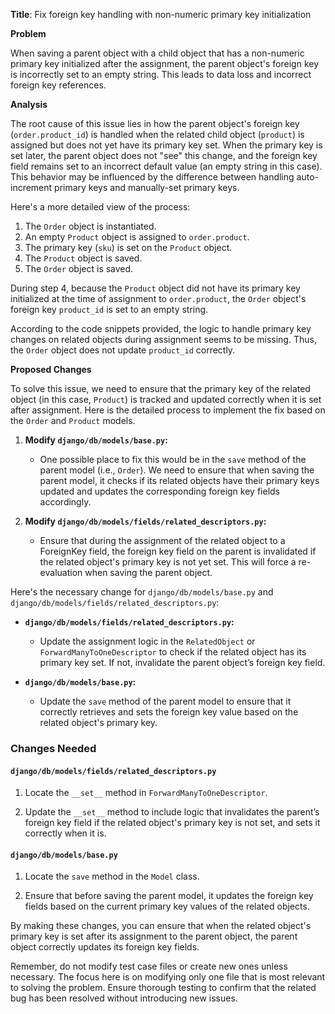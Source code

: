 **Title**: Fix foreign key handling with non-numeric primary key initialization

**Problem**

When saving a parent object with a child object that has a non-numeric primary key initialized after the assignment, the parent object's foreign key is incorrectly set to an empty string. This leads to data loss and incorrect foreign key references.

**Analysis**

The root cause of this issue lies in how the parent object's foreign key (`order.product_id`) is handled when the related child object (`product`) is assigned but does not yet have its primary key set. When the primary key is set later, the parent object does not "see" this change, and the foreign key field remains set to an incorrect default value (an empty string in this case). This behavior may be influenced by the difference between handling auto-increment primary keys and manually-set primary keys.

Here's a more detailed view of the process:

1. The `Order` object is instantiated.
2. An empty `Product` object is assigned to `order.product`.
3. The primary key (`sku`) is set on the `Product` object.
4. The `Product` object is saved.
5. The `Order` object is saved.

During step 4, because the `Product` object did not have its primary key initialized at the time of assignment to `order.product`, the `Order` object's foreign key `product_id` is set to an empty string.

According to the code snippets provided, the logic to handle primary key changes on related objects during assignment seems to be missing. Thus, the `Order` object does not update `product_id` correctly.

**Proposed Changes**

To solve this issue, we need to ensure that the primary key of the related object (in this case, `Product`) is tracked and updated correctly when it is set after assignment. Here is the detailed process to implement the fix based on the `Order` and `Product` models.

1. **Modify `django/db/models/base.py`:**
   - One possible place to fix this would be in the `save` method of the parent model (i.e., `Order`). We need to ensure that when saving the parent model, it checks if its related objects have their primary keys updated and updates the corresponding foreign key fields accordingly.

2. **Modify `django/db/models/fields/related_descriptors.py`:**
   - Ensure that during the assignment of the related object to a ForeignKey field, the foreign key field on the parent is invalidated if the related object's primary key is not yet set. This will force a re-evaluation when saving the parent object.

Here's the necessary change for `django/db/models/base.py` and `django/db/models/fields/related_descriptors.py`:

- **`django/db/models/fields/related_descriptors.py`:**
  - Update the assignment logic in the `RelatedObject` or `ForwardManyToOneDescriptor` to check if the related object has its primary key set. If not, invalidate the parent object’s foreign key field.

- **`django/db/models/base.py`:**
  - Update the `save` method of the parent model to ensure that it correctly retrieves and sets the foreign key value based on the related object's primary key.

### Changes Needed

#### `django/db/models/fields/related_descriptors.py`

1. Locate the `__set__` method in `ForwardManyToOneDescriptor`.

2. Update the `__set__` method to include logic that invalidates the parent’s foreign key field if the related object's primary key is not set, and sets it correctly when it is.

#### `django/db/models/base.py`

1. Locate the `save` method in the `Model` class.

2. Ensure that before saving the parent model, it updates the foreign key fields based on the current primary key values of the related objects.

By making these changes, you can ensure that when the related object's primary key is set after its assignment to the parent object, the parent object correctly updates its foreign key fields.

Remember, do not modify test case files or create new ones unless necessary. The focus here is on modifying only one file that is most relevant to solving the problem. Ensure thorough testing to confirm that the related bug has been resolved without introducing new issues.